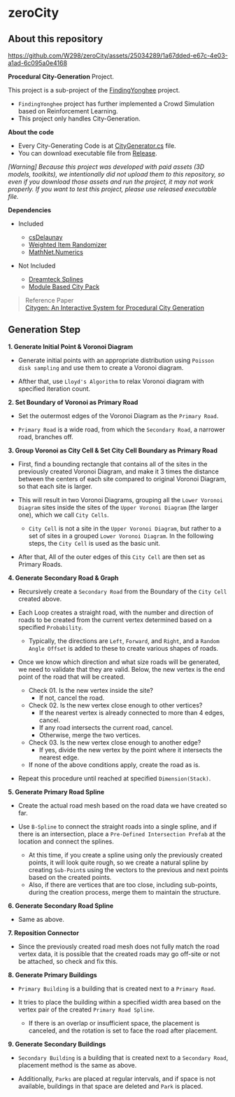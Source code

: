 # zeroCity

## About this repository

https://github.com/W298/zeroCity/assets/25034289/1a67dded-e67c-4e03-a1ad-6c095a0e4168

**Procedural City-Generation** Project.

This project is a sub-project of the [FindingYonghee](https://youtu.be/IbnIGOHuBFU?si=1Ml9hwgt_yT7VyK0) project.

- `FindingYonghee` project has further implemented a Crowd Simulation based on Reinforcement Learning.
- This project only handles City-Generation.

**About the code**
- Every City-Generating Code is at [CityGenerator.cs](https://github.com/W298/zeroCity/blob/master/Assets/CityGeneration/Scripts/CityGenerator.cs) file.  
- You can download executable file from [Release](https://github.com/W298/zeroCity/releases).

_[Warning] Because this project was developed with paid assets (3D models, toolkits), we intentionally did not upload them to this repository, so even if you download those assets and run the project, it may not work properly. If you want to test this project, please use released executable file._

**Dependencies**

- Included
  - [csDelaunay](https://github.com/PouletFrit/csDelaunay)
  - [Weighted Item Randomizer](https://github.com/BlueRaja/Weighted-Item-Randomizer-for-C-Sharp)
  - [MathNet.Numerics](https://www.nuget.org/packages/MathNet.Numerics/)

- Not Included
  - [Dreamteck Splines](https://assetstore.unity.com/packages/tools/utilities/dreamteck-splines-61926)
  - [Module Based City Pack](https://assetstore.unity.com/packages/3d/environments/urban/module-based-city-pack-154302)

> Reference Paper  
> [Citygen: An Interactive System for Procedural City Generation](https://www.citygen.net/files/citygen_gdtw07.pdf)

## Generation Step

**1. Generate Initial Point & Voronoi Diagram**

- Generate initial points with an appropriate distribution using `Poisson disk sampling` and use them to create a Voronoi diagram.

- Afther that, use `Lloyd's Algorithm` to relax Voronoi diagram with specified iteration count.

**2. Set Boundary of Voronoi as Primary Road**

- Set the outermost edges of the Voronoi Diagram as the `Primary Road`.

- `Primary Road` is a wide road, from which the `Secondary Road`, a narrower road, branches off.

**3. Group Voronoi as City Cell & Set City Cell Boundary as Primary Road**

- First, find a bounding rectangle that contains all of the sites in the previously created Voronoi Diagram, and make it 3 times the distance between the centers of each site compared to original Voronoi Diagram, so that each site is larger.

- This will result in two Voronoi Diagrams, grouping all the `Lower Voronoi Diagram` sites inside the sites of the `Upper Voronoi Diagram` (the larger one), which we call `City Cells`.
  - `City Cell` is not a site in the `Upper Voronoi Diagram`, but rather to a set of sites in a grouped `Lower Voronoi Diagram`. In the following steps, the `City Cell` is used as the basic unit.

- After that, All of the outer edges of this `City Cell` are then set as Primary Roads.

**4. Generate Secondary Road & Graph**

- Recursively create a `Secondary Road` from the Boundary of the `City Cell` created above.

- Each Loop creates a straight road, with the number and direction of roads to be created from the current vertex determined based on a specified `Probability`.
  - Typically, the directions are `Left`, `Forward`, and `Right`, and a `Random Angle Offset` is added to these to create various shapes of roads.

- Once we know which direction and what size roads will be generated, we need to validate that they are valid. Below, the new vertex is the end point of the road that will be created.
  - Check 01. Is the new vertex inside the site?
    - If not, cancel the road.
  - Check 02. Is the new vertex close enough to other vertices?
    - If the nearest vertex is already connected to more than 4 edges, cancel.
    - If any road intersects the current road, cancel.
    - Otherwise, merge the two vertices.
  - Check 03. Is the new vertex close enough to another edge?
    - If yes, divide the new vertex by the point where it intersects the nearest edge.
  - If none of the above conditions apply, create the road as is.
 
- Repeat this procedure until reached at specified `Dimension(Stack)`.

**5. Generate Primary Road Spline**

- Create the actual road mesh based on the road data we have created so far.

- Use `B-Spline` to connect the straight roads into a single spline, and if there is an intersection, place a `Pre-Defined Intersection Prefab` at the location and connect the splines.
  - At this time, if you create a spline using only the previously created points, it will look quite rough, so we create a natural spline by creating `Sub-Point`s using the vectors to the previous and next points based on the created points.
  - Also, if there are vertices that are too close, including sub-points, during the creation process, merge them to maintain the structure.

**6. Generate Secondary Road Spline**

- Same as above.

**7. Reposition Connector**

- Since the previously created road mesh does not fully match the road vertex data, it is possible that the created roads may go off-site or not be attached, so check and fix this.

**8. Generate Primary Buildings**

- `Primary Building` is a building that is created next to a `Primary Road`.

- It tries to place the building within a specified width area based on the vertex pair of the created `Primary Road Spline`.
  - If there is an overlap or insufficient space, the placement is canceled, and the rotation is set to face the road after placement.

**9. Generate Secondary Buildings** 

- `Secondary Building` is a building that is created next to a `Secondary Road`, placement method is the same as above.

- Additionally, `Parks` are placed at regular intervals, and if space is not available, buildings in that space are deleted and `Park` is placed.

